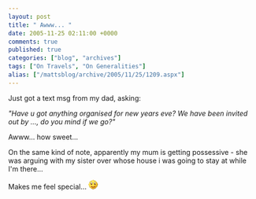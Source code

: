 ```yaml
---
layout: post
title: " Awww... "
date: 2005-11-25 02:11:00 +0000
comments: true
published: true
categories: ["blog", "archives"]
tags: ["On Travels", "On Generalities"]
alias: ["/mattsblog/archive/2005/11/25/1209.aspx"]
---
```

<!-- more -->

<P>Just got a text msg from my dad, asking:</P>
 <P><EM>"Have u got anything organised for new years eve? We have been invited out by ..., do you mind if we go?"</EM></P>
 <P>Awww... how sweet...</P>
 <P>On the same kind of note, apparently my mum is getting possessive - she was arguing with my sister over whose house i was going to stay at while I'm there...</P>
 <P>Makes me feel special... <IMG alt=":)" class="emoticon" src="/images/emotions/emotion-1.gif" border=0></P>
